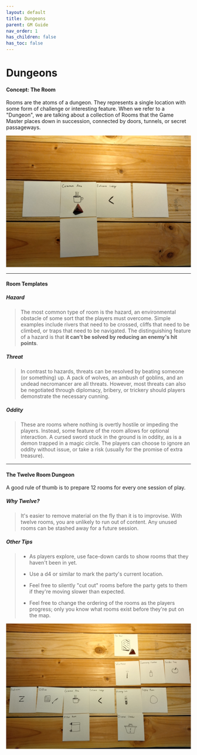 ```yaml
---
layout: default
title: Dungeons
parent: GM Guide
nav_order: 1
has_children: false
has_toc: false
---
```


# Dungeons

#### Concept: The Room

Rooms are the atoms of a dungeon. They represents a single location with some form of challenge or interesting feature. When we refer to a "Dungeon", we are talking about a collection of Rooms that the Game Master places down in succession, connected by doors, tunnels, or secret passageways.

![Dungeon Rooms as Cards, Partial](../../../assets/img/dungeon_01.jpg)

---

#### Room Templates

##### Hazard

> The most common type of room is the hazard, an environmental obstacle of some sort that the players must overcome. Simple examples include rivers that need to be crossed, cliffs that need to be climbed, or traps that need to be navigated. The distinguishing feature of a hazard is that **it can't be solved by reducing an enemy's hit points**. 

##### Threat

> In contrast to hazards, threats can be resolved by beating someone (or something) up. A pack of wolves, an ambush of goblins, and an undead necromancer are all threats. However, most threats can also be negotiated through diplomacy, bribery, or trickery should players demonstrate the necessary cunning.

##### Oddity

> These are rooms where nothing is overtly hostile or impeding the players. Instead, some feature of the room allows for optional interaction. A cursed sword stuck in the ground is in oddity, as is a demon trapped in a magic circle. The players can choose to ignore an oddity without issue, or take a risk (usually for the promise of extra treasure).

---

#### The Twelve Room Dungeon

A good rule of thumb is to prepare 12 rooms for every one session of play.

##### Why Twelve?

> It's easier to remove material on the fly than it is to improvise. With twelve rooms, you are unlikely to run out of content. Any unused rooms can be stashed away for a future session.

##### Other Tips

> * As players explore, use face-down cards to show rooms that they haven't been in yet. 
>
> * Use a d4 or similar to mark the party's current location.
>
> * Feel free to silently "cut out" rooms before the party gets to them if they're moving slower than expected.
> 
> * Feel free to change the ordering of the rooms as the players progress; only you know what rooms exist before they're put on the map.


![Dungeon Rooms as Cards, Full](../../../assets/img/dungeon_02.jpg)